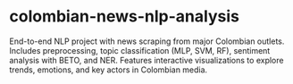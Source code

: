 # colombian-news-nlp-analysis
End-to-end NLP project with news scraping from major Colombian outlets. Includes preprocessing, topic classification (MLP, SVM, RF), sentiment analysis with BETO, and NER. Features interactive visualizations to explore trends, emotions, and key actors in Colombian media.
